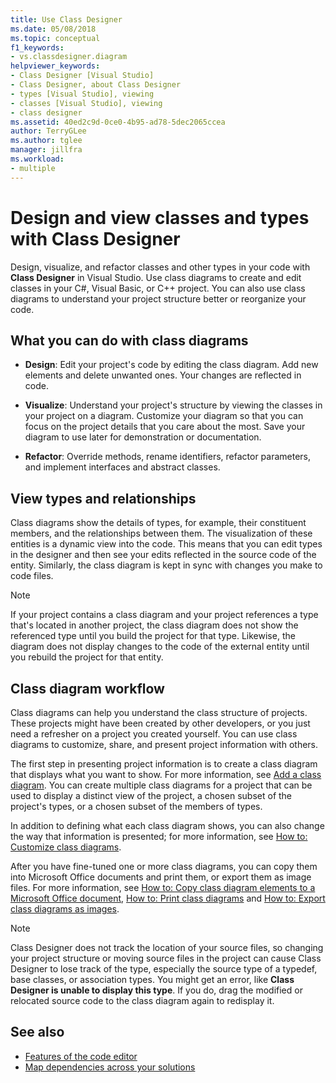 ```yaml
---
title: Use Class Designer
ms.date: 05/08/2018
ms.topic: conceptual
f1_keywords:
- vs.classdesigner.diagram
helpviewer_keywords:
- Class Designer [Visual Studio]
- Class Designer, about Class Designer
- types [Visual Studio], viewing
- classes [Visual Studio], viewing
- class designer
ms.assetid: 40ed2c9d-0ce0-4b95-ad78-5dec2065ccea
author: TerryGLee
ms.author: tglee
manager: jillfra
ms.workload:
- multiple
---
```

# Design and view classes and types with Class Designer

Design, visualize, and refactor classes and other types in your code with **Class Designer** in Visual Studio. Use class diagrams to create and edit classes in your C#, Visual Basic, or C++ project. You can also use class diagrams to understand your project structure better or reorganize your code.

## What you can do with class diagrams

- **Design**: Edit your project's code by editing the class diagram. Add new elements and delete unwanted ones. Your changes are reflected in code.

- **Visualize**: Understand your project's structure by viewing the classes in your project on a diagram. Customize your diagram so that you can focus on the project details that you care about the most. Save your diagram to use later for demonstration or documentation.

- **Refactor**: Override methods, rename identifiers, refactor parameters, and implement interfaces and abstract classes.

## View types and relationships

Class diagrams show the details of types, for example, their constituent members, and the relationships between them. The visualization of these entities is a dynamic view into the code. This means that you can edit types in the designer and then see your edits reflected in the source code of the entity. Similarly, the class diagram is kept in sync with changes you make to code files.

> [!NOTE]
> If your project contains a class diagram and your project references a type that's located in another project, the class diagram does not show the referenced type until you build the project for that type. Likewise, the diagram does not display changes to the code of the external entity until you rebuild the project for that entity.

## Class diagram workflow

Class diagrams can help you understand the class structure of projects. These projects might have been created by other developers, or you just need a refresher on a project you created yourself. You can use class diagrams to customize, share, and present project information with others.

The first step in presenting project information is to create a class diagram that displays what you want to show. For more information, see [Add a class diagram](how-to-add-class-diagrams-to-projects.md). You can create multiple class diagrams for a project that can be used to display a distinct view of the project, a chosen subset of the project's types, or a chosen subset of the members of types.

In addition to defining what each class diagram shows, you can also change the way that information is presented; for more information, see [How to: Customize class diagrams](how-to-customize-class-diagrams.md).

After you have fine-tuned one or more class diagrams, you can copy them into Microsoft Office documents and print them, or export them as image files. For more information, see [How to: Copy class diagram elements to a Microsoft Office document](how-to-copy-class-diagram-elements-to-a-microsoft-office-document.md), [How to: Print class diagrams](how-to-print-class-diagrams.md) and [How to: Export class diagrams as images](how-to-export-class-diagrams-as-images.md).

> [!NOTE]
> Class Designer does not track the location of your source files, so changing your project structure or moving source files in the project can cause Class Designer to lose track of the type, especially the source type of a typedef, base classes, or association types. You might get an error, like **Class Designer is unable to display this type**. If you do, drag the modified or relocated source code to the class diagram again to redisplay it.

## See also

- [Features of the code editor](../writing-code-in-the-code-and-text-editor.md)
- [Map dependencies across your solutions](../../modeling/map-dependencies-across-your-solutions.md)
